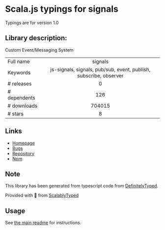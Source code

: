 
# Scala.js typings for signals

Typings are for version 1.0

## Library description:
Custom Event/Messaging System

|                    |                 |
| ------------------ | :-------------: |
| Full name          | signals |
| Keywords           | js-signals, signals, pub/sub, event, publish, subscribe, observer |
| # releases         | 0 |
| # dependents       | 126 |
| # downloads        | 704015 |
| # stars            | 8 |

## Links
- [Homepage](http://millermedeiros.github.com/js-signals/)
- [Bugs](https://github.com/millermedeiros/js-signals/issues)
- [Repository](https://github.com/millermedeiros/js-signals)
- [Npm](https://www.npmjs.com/package/signals)
    


## Note
This library has been generated from typescript code from [DefinitelyTyped](https://definitelytyped.org).

Provided with :purple_heart: from [ScalablyTyped](https://github.com/oyvindberg/ScalablyTyped)

## Usage
See [the main readme](../../readme.md) for instructions.


